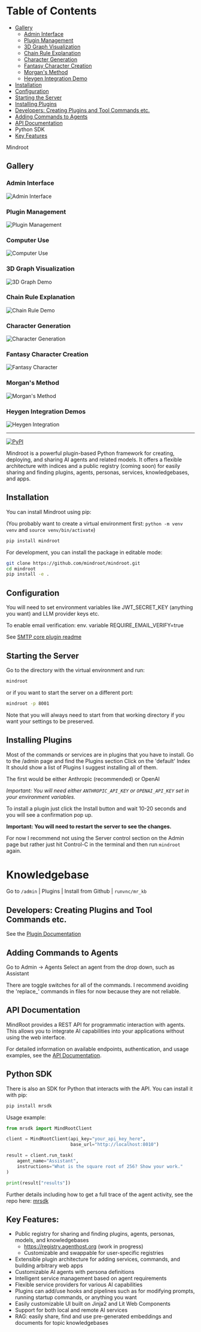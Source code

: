 
# Table of Contents
- [Gallery](#gallery)
  - [Admin Interface](#admin-interface)
  - [Plugin Management](#plugin-management)
  - [3D Graph Visualization](#3d-graph-visualization)
  - [Chain Rule Explanation](#chain-rule-explanation)
  - [Character Generation](#character-generation)
  - [Fantasy Character Creation](#fantasy-character-creation)
  - [Morgan's Method](#morgans-method)
  - [Heygen Integration Demo](#heygen-integration-demo)
- [Installation](#installation)
- [Configuration](#configuration)
- [Starting the Server](#starting-the-server)
- [Installing Plugins](#installing-plugins)
- [Developers: Creating Plugins and Tool Commands etc.](#developers-creating-plugins-and-tool-commands-etc)
- [Adding Commands to Agents](#adding-commands-to-agents)
- [API Documentation](#api-documentation)
- Python SDK
- [Key Features](#key-features)



Mindroot

## Gallery

### Admin Interface
![Admin Interface](dash1.png)

### Plugin Management
![Plugin Management](plugins.png)

### Computer Use
![Computer Use](cu.gif)

### 3D Graph Visualization
![3D Graph Demo](3dgraph.gif)

### Chain Rule Explanation
![Chain Rule Demo](chainrule.gif)

### Character Generation
![Character Generation](char4.gif)

### Fantasy Character Creation
![Fantasy Character](fantasychar.gif)

### Morgan's Method
![Morgan's Method](morgan1.gif)

### Heygen Integration Demos
![Heygen Integration](heygenscn.png)

---

[![PyPI](https://img.shields.io/pypi/v/mindroot)](https://pypi.org/project/mindroot/)


Mindroot is a powerful plugin-based Python framework for creating, deploying, and sharing AI agents and related models. It offers a flexible architecture with indices and a public registry (coming soon) for easily sharing and finding plugins, agents, personas, services, knowledgebases, and apps.

Installation
------------

You can install Mindroot using pip:

(You probably want to create a virtual environment first: `python -m venv venv` and `source venv/bin/activate`)
```bash
pip install mindroot
```

For development, you can install the package in editable mode:

```bash
git clone https://github.com/mindroot/mindroot.git
cd mindroot
pip install -e .
```

Configuration
-------------

You will need to set environment variables like JWT_SECRET_KEY (anything you want) and LLM provider keys etc.

To enable email verification: env. variable REQUIRE_EMAIL_VERIFY=true

See [SMTP core plugin readme](src/mindroot/coreplugins/smtp_email/README.md)

Starting the Server
-------------------

Go to the directory with the virtual environment and run:

```bash 
mindroot
```

or if you want to start the server on a different port:
```bash
mindroot -p 8001
```

Note that you will always need to start from that working directory if you want your
settings to be preserved.


Installing Plugins
------------------

Most of the commands or services are in plugins that you have to install.
Go to the /admin page and find the Plugins section
Click on the 'default' Index
It should show a list of Plugins
I suggest installing all of them.

The first would be either Anthropic (recommended) or OpenAI

*Important: You will need either `ANTHROPIC_API_KEY` or `OPENAI_API_KEY` set in your environment variables.*

To install a plugin just click the Install button and wait 10-20 seconds and you will see a confirmation pop up.

**Important: You will need to restart the server to see the changes.**

For now I recommend not using the Server control section on the Admin page but rather just
hit Control-C in the terminal and then run `mindroot` again.

# Knowledgebase

Go to `/admin` | Plugins | Install from Github | `runvnc/mr_kb`

Developers: Creating Plugins and Tool Commands etc.
---------------------------------------------------

See the [Plugin Documentation](plugins.md)


Adding Commands to Agents
-------------------------

Go to Admin -> Agents
Select an agent from the drop down, such as Assistant

There are toggle switches for all of the commands. I recommend avoiding the 'replace_' commands
in files for now because they are not reliable.


API Documentation
----------------

MindRoot provides a REST API for programmatic interaction with agents. This allows you to integrate AI capabilities into your applications without using the web interface.

For detailed information on available endpoints, authentication, and usage examples, see the [API Documentation](api.md).

Python SDK
----------

There is also an SDK for Python that interacts with the API. You can install it with pip:
```bash
pip install mrsdk
```

Usage example:
```python
from mrsdk import MindRootClient

client = MindRootClient(api_key="your_api_key_here",
                        base_url="http://localhost:8010")

result = client.run_task(
    agent_name="Assistant",
    instructions="What is the square root of 256? Show your work."
)

print(result["results"])
```

Further details including how to get a full trace of the agent activity,
see the repo here: [mrsdk](https://github.com/runvnc/mrsdk)


Key Features:
-------------

- Public registry for sharing and finding plugins, agents, personas, models, and knowledgebases
  - https://registry.agenthost.org (work in progress)
  - Customizable and swappable for user-specific registries
- Extensible plugin architecture for adding services, commands, and building arbitrary web apps
- Customizable AI agents with persona definitions
- Intelligent service management based on agent requirements
- Flexible service providers for various AI capabilities
- Plugins can add/use hooks and pipelines such as for modifying prompts, running startup commands, or anything you want
- Easily customizable UI built on Jinja2 and Lit Web Components
- Support for both local and remote AI services
- RAG: easily share, find and use pre-generated embeddings and documents for topic knowledgebases

